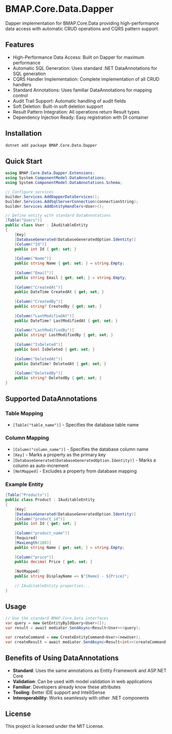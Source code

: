 # BMAP.Core.Data.Dapper

Dapper implementation for BMAP.Core.Data providing high-performance data access with automatic CRUD operations and CQRS pattern support.

## Features

- High-Performance Data Access: Built on Dapper for maximum performance
- Automatic SQL Generation: Uses standard .NET DataAnnotations for SQL generation
- CQRS Handler Implementation: Complete implementation of all CRUD handlers
- Standard Annotations: Uses familiar DataAnnotations for mapping control
- Audit Trail Support: Automatic handling of audit fields
- Soft Deletion: Built-in soft deletion support
- Result Pattern Integration: All operations return Result types
- Dependency Injection Ready: Easy registration with DI container

## Installation

```bash
dotnet add package BMAP.Core.Data.Dapper
```

## Quick Start

```csharp
using BMAP.Core.Data.Dapper.Extensions;
using System.ComponentModel.DataAnnotations;
using System.ComponentModel.DataAnnotations.Schema;

// Configure services
builder.Services.AddDapperDataServices();
builder.Services.AddSqlServerConnection(connectionString);
builder.Services.AddEntityHandlers<User>();

// Define entity with standard DataAnnotations
[Table("Users")]
public class User : IAuditableEntity
{
    [Key]
    [DatabaseGenerated(DatabaseGeneratedOption.Identity)]
    [Column("Id")]
    public int Id { get; set; }
    
    [Column("Name")]
    public string Name { get; set; } = string.Empty;
    
    [Column("Email")]
    public string Email { get; set; } = string.Empty;
    
    [Column("CreatedAt")]
    public DateTime CreatedAt { get; set; }
    
    [Column("CreatedBy")]
    public string? CreatedBy { get; set; }
    
    [Column("LastModifiedAt")]
    public DateTime? LastModifiedAt { get; set; }
    
    [Column("LastModifiedBy")]
    public string? LastModifiedBy { get; set; }
    
    [Column("IsDeleted")]
    public bool IsDeleted { get; set; }
    
    [Column("DeletedAt")]
    public DateTime? DeletedAt { get; set; }
    
    [Column("DeletedBy")]
    public string? DeletedBy { get; set; }
}
```

## Supported DataAnnotations

### Table Mapping
- `[Table("table_name")]` - Specifies the database table name

### Column Mapping
- `[Column("column_name")]` - Specifies the database column name
- `[Key]` - Marks a property as the primary key
- `[DatabaseGenerated(DatabaseGeneratedOption.Identity)]` - Marks a column as auto-increment
- `[NotMapped]` - Excludes a property from database mapping

### Example Entity

```csharp
[Table("Products")]
public class Product : IAuditableEntity
{
    [Key]
    [DatabaseGenerated(DatabaseGeneratedOption.Identity)]
    [Column("product_id")]
    public int Id { get; set; }
    
    [Column("product_name")]
    [Required]
    [MaxLength(100)]
    public string Name { get; set; } = string.Empty;
    
    [Column("price")]
    public decimal Price { get; set; }
    
    [NotMapped]
    public string DisplayName => $"{Name} - ${Price}";
    
    // IAuditableEntity properties...
}
```

## Usage

```csharp
// Use the standard BMAP.Core.Data interfaces
var query = new GetEntityByIdQuery<User>(1);
var result = await mediator.SendAsync<Result<User>>(query);

var createCommand = new CreateEntityCommand<User>(newUser);
var createResult = await mediator.SendAsync<Result<int>>(createCommand);
```

## Benefits of Using DataAnnotations

- **Standard**: Uses the same annotations as Entity Framework and ASP.NET Core
- **Validation**: Can be used with model validation in web applications  
- **Familiar**: Developers already know these attributes
- **Tooling**: Better IDE support and IntelliSense
- **Interoperability**: Works seamlessly with other .NET components

## License

This project is licensed under the MIT License.